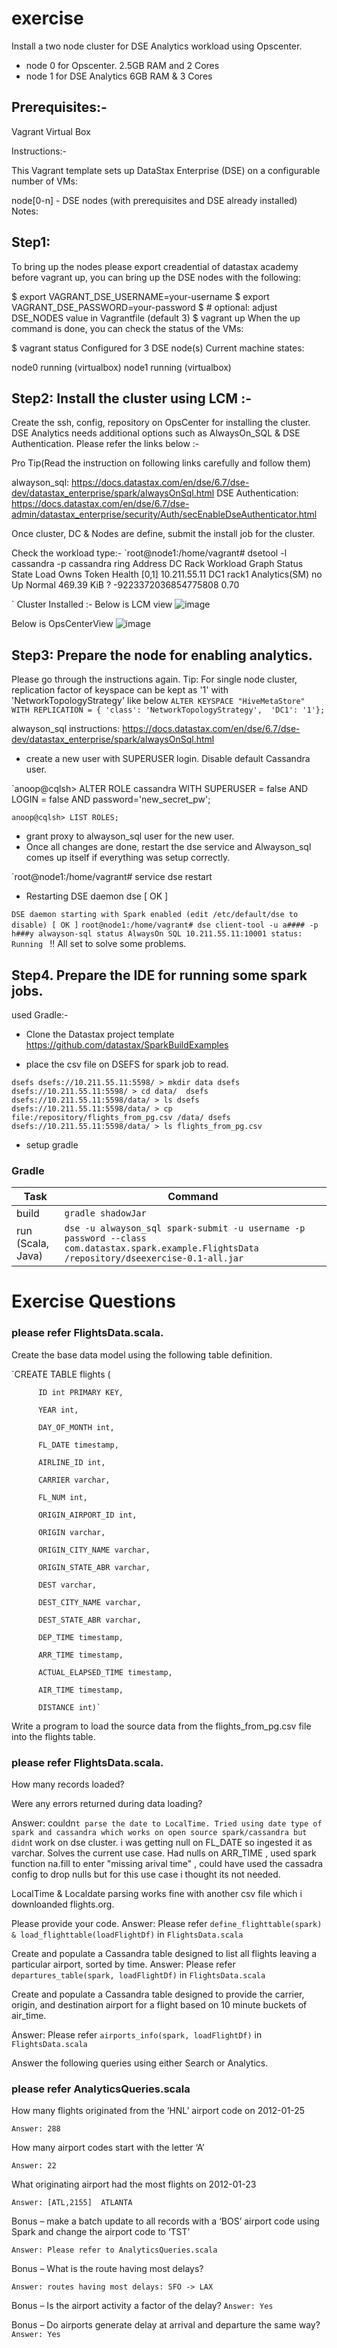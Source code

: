 # exercise
Install a two node cluster for DSE Analytics workload using Opscenter.
   - node 0 for Opscenter. 2.5GB RAM and 2 Cores
   - node 1 for DSE Analytics 6GB RAM & 3 Cores
   

## Prerequisites:-

Vagrant
Virtual Box

Instructions:-

This Vagrant template sets up DataStax Enterprise (DSE) on a configurable number of VMs:

node[0-n] - DSE nodes (with prerequisites and DSE already installed)
Notes:
## Step1:

To bring up the nodes please export creadential of datastax academy before vagrant up, you can bring up the DSE nodes with the following:

$ export VAGRANT_DSE_USERNAME=your-username
$ export VAGRANT_DSE_PASSWORD=your-password
$ # optional: adjust DSE_NODES value in Vagrantfile (default 3)
$ vagrant up
When the up command is done, you can check the status of the VMs:

$ vagrant status
Configured for 3 DSE node(s)
Current machine states:

node0           running (virtualbox)
node1           running (virtualbox)

## Step2: Install the cluster using LCM :-
Create the ssh, config, repository on OpsCenter for installing the cluster.
DSE Analytics needs additional options such as AlwaysOn_SQL & DSE Authentication. Please refer the links below :-

Pro Tip(Read the instruction on following links carefully and follow them)

alwayson_sql: https://docs.datastax.com/en/dse/6.7/dse-dev/datastax_enterprise/spark/alwaysOnSql.html
DSE Authentication: https://docs.datastax.com/en/dse/6.7/dse-admin/datastax_enterprise/security/Auth/secEnableDseAuthenticator.html

Once cluster, DC & Nodes are define, submit the install job for the cluster. 

Check the workload type:-
`root@node1:/home/vagrant# dsetool -l cassandra -p cassandra ring 
Address          DC                   Rack         Workload             Graph  Status  State    Load             Owns                 Token                                        Health [0,1] 
10.211.55.11     DC1                  rack1        Analytics(SM)        no     Up      Normal   469.39 KiB       ?                    -9223372036854775808                         0.70         

`
Cluster Installed :- 
Below is LCM view
![image](https://user-images.githubusercontent.com/50682370/57921809-e6c0c800-7863-11e9-9fb9-e7b313fa8ddc.png)

Below is OpsCenterView 
![image](https://user-images.githubusercontent.com/50682370/57921982-46b76e80-7864-11e9-89ed-6331bdde53a3.png)

## Step3: Prepare the node for enabling analytics. 
Please go through the instructions again. 
Tip: For single node cluster, replication factor of keyspace can be kept as '1' with 'NetworkTopologyStrategy' like below
 `ALTER KEYSPACE "HiveMetaStore"
   WITH REPLICATION = {
   'class': 'NetworkTopologyStrategy', 
   'DC1': '1'};`
   
alwayson_sql instructions: https://docs.datastax.com/en/dse/6.7/dse-dev/datastax_enterprise/spark/alwaysOnSql.html

- create a new user with SUPERUSER login. Disable default Cassandra user.


`anoop@cqlsh> ALTER ROLE cassandra WITH SUPERUSER = false AND LOGIN = false AND password='new_secret_pw';


`anoop@cqlsh> LIST ROLES;`


- grant proxy to alwayson_sql user for the new user. 
- Once all changes are done, restart the dse service and Alwayson_sql comes up itself if everything was setup correctly. 

`root@node1:/home/vagrant# service dse restart
 * Restarting DSE daemon dse                                                                                                                                  [ OK ] 

`DSE daemon starting with Spark enabled (edit /etc/default/dse to disable)
                                                                                                                                                              [ OK ]`
`root@node1:/home/vagrant# dse client-tool -u a#### -p h###y alwayson-sql status
AlwaysOn SQL 10.211.55.11:10001 status: Running
`
!! All set to solve some problems. 

## Step4. Prepare the IDE for running some spark jobs.
used Gradle:-
- Clone the Datastax project template 
https://github.com/datastax/SparkBuildExamples

- place the csv file on DSEFS for spark job to read.

`dsefs dsefs://10.211.55.11:5598/ > mkdir data
dsefs dsefs://10.211.55.11:5598/ > cd data/ 
dsefs dsefs://10.211.55.11:5598/data/ > ls
dsefs dsefs://10.211.55.11:5598/data/ > cp file:/repository/flights_from_pg.csv /data/
dsefs dsefs://10.211.55.11:5598/data/ > ls
flights_from_pg.csv`

- setup gradle 

### Gradle

Task                | Command
--------------------|------------
build               | `gradle shadowJar`
run (Scala, Java)   | `dse -u alwayson_sql spark-submit -u username -p password --class     com.datastax.spark.example.FlightsData /repository/dseexercise-0.1-all.jar`

# Exercise Questions

### please refer FlightsData.scala. 
Create the base data model using the following table definition.
 

`CREATE TABLE flights (

          ID int PRIMARY KEY,

          YEAR int,        

          DAY_OF_MONTH int,

          FL_DATE timestamp,

          AIRLINE_ID int,

          CARRIER varchar,

          FL_NUM int,

          ORIGIN_AIRPORT_ID int,

          ORIGIN varchar,

          ORIGIN_CITY_NAME varchar,

          ORIGIN_STATE_ABR varchar,

          DEST varchar,

          DEST_CITY_NAME varchar,

          DEST_STATE_ABR varchar,

          DEP_TIME timestamp,

          ARR_TIME timestamp,

          ACTUAL_ELAPSED_TIME timestamp,

          AIR_TIME timestamp,

          DISTANCE int)`

Write a program to load the source data from the flights_from_pg.csv file into the flights table.
### please refer FlightsData.scala. 

How many records loaded?

Were any errors returned during data loading?

Answer: couldn`t parse the date to LocalTime. Tried using date type of spark and cassandra which works on open source spark/cassandra but didn`t work on dse cluster. i was getting null on FL_DATE so ingested it as varchar. Solves the current use case.
Had nulls on ARR_TIME , used spark function na.fill to enter "missing arival time" , could have used the cassadra config to drop nulls but for this use case i thought its not needed.

LocalTime & Localdate parsing works fine with another csv file which i downloanded flights.org.

Please provide your code.
Answer: Please refer     `define_flighttable(spark) & load_flighttable(loadFlightDf)` in `FlightsData.scala`

Create and populate a Cassandra table designed to list all flights leaving a particular airport, sorted by time.
Answer: Please refer `departures_table(spark, loadFlightDf)` in `FlightsData.scala`

Create and populate a Cassandra table designed to provide the carrier, origin, and destination airport for a flight based on 10 minute buckets of air_time.

Answer:  Please refer `airports_info(spark, loadFlightDf)` in `FlightsData.scala`

Answer the following queries using either Search or Analytics.

### please refer AnalyticsQueries.scala 

How many flights originated from the ‘HNL’ airport code on 2012-01-25


`Answer: 288`


How many airport codes start with the letter ‘A’


`Answer: 22`

What originating airport had the most flights on 2012-01-23


`Answer: [ATL,2155]  ATLANTA`


Bonus – make a batch update to all records with a ‘BOS’ airport code using Spark and change the airport code to ‘TST’


`Answer: Please refer to AnalyticsQueries.scala`


Bonus – What is the route having most delays?


`Answer: routes having most delays: SFO -> LAX`


Bonus – Is the airport activity a factor of the delay?
`Answer: Yes`


Bonus – Do airports generate delay at arrival and departure the same way?
`Answer: Yes`









